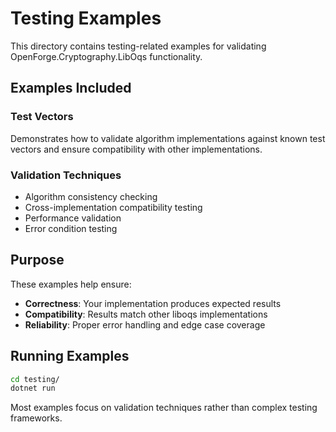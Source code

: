 # Testing Examples

This directory contains testing-related examples for validating OpenForge.Cryptography.LibOqs functionality.

## Examples Included

### Test Vectors
Demonstrates how to validate algorithm implementations against known test vectors and ensure compatibility with other implementations.

### Validation Techniques
- Algorithm consistency checking
- Cross-implementation compatibility testing
- Performance validation
- Error condition testing

## Purpose

These examples help ensure:
- **Correctness**: Your implementation produces expected results
- **Compatibility**: Results match other liboqs implementations
- **Reliability**: Proper error handling and edge case coverage

## Running Examples

```bash
cd testing/
dotnet run
```

Most examples focus on validation techniques rather than complex testing frameworks.